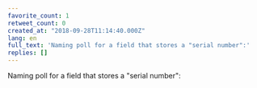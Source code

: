 ```yaml
---
favorite_count: 1
retweet_count: 0
created_at: "2018-09-28T11:14:40.000Z"
lang: en
full_text: 'Naming poll for a field that stores a "serial number":'
replies: []
---
```


Naming poll for a field that stores a "serial number":
